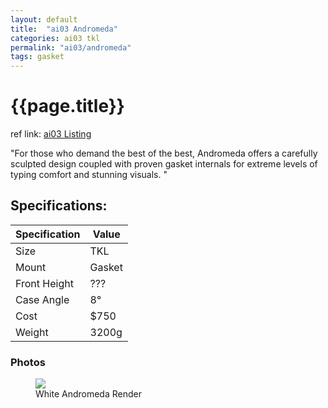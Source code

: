 ```yaml
---
layout: default
title:  "ai03 Andromeda"
categories: ai03 tkl
permalink: "ai03/andromeda"
tags: gasket
---
```

# {{page.title}}

ref link: [ai03 Listing](https://ai03.com/projects/andromeda/)

"For those who demand the best of the best, Andromeda offers a carefully sculpted design coupled with proven gasket internals for extreme levels of typing comfort and stunning visuals.
"

## Specifications:

| Specification | Value |
|---|---|
| Size | TKL |
| Mount | Gasket |
| Front Height | ??? |
| Case Angle | 8° |
| Cost | $750 |
| Weight | 3200g |

### Photos
<figure>
  <img src="{{ 'assets/images/ai03/andromeda/white-andromeda-render.png' | relative_url }}">
  <figcaption>White Andromeda Render</figcaption>
</figure>
